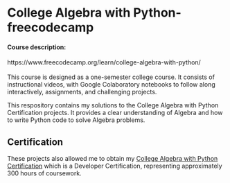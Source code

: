 # College Algebra with Python-freecodecamp
<h4>Course description: </h4>
https://www.freecodecamp.org/learn/college-algebra-with-python/ <br> <br>
This course is designed as a one-semester college course. It consists of instructional videos, with Google Colaboratory notebooks to follow along interactively, assignments, and challenging projects.

This respository contains my solutions to the College Algebra with Python Certification projects. It provides a clear understanding of Algebra and how to write Python code to solve Algebra problems.

## Certification
These projects also allowed me to obtain my <a href="https://www.freecodecamp.org/certification/fcc5749a458-3e81-4be0-bc3b-2d349878c1bc/college-algebra-with-python-v8">College Algebra with Python Certification</a> which is a Developer Certification, representing approximately 300 hours of coursework.

